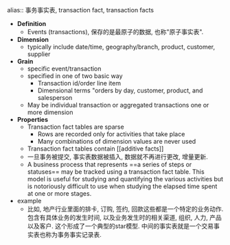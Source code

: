 alias:: 事务事实表, transaction fact, transaction facts

- **Definition**
	- Events (transactions), 保存的是最原子的数据, 也称"原子事实表".
- **Dimension**
	- typically include date/time, geography/branch, product, customer, supplier
- **Grain**
	- specific event/transaction
	- specified in one of two basic way
		- Transaction id/order line item
		- Dimensional terms "orders by day, customer, product, and salesperson
	- May be individual transaction or aggregated transactions one or more dimension
- **Properties**
	- Transaction fact tables are sparse
		- Rows are recorded only for activities that take place
		- Many combinations of dimension values are never used
	- Transaction fact tables contain [[additive facts]]
	- 一旦事务被提交, 事实表数据被插入, 数据就不再进行更改, 增量更新.
	- A business process that represents ==a series of steps or statuses== may be tracked using a transaction fact table. This model is useful for studying and quantifying the various activities but is notoriously difficult to use when studying the elapsed time spent at one or more stages.
- example
	- 比如, 地产行业里面的排卡, 订购, 签约, 回款这些都是一个特定的业务动作.
	  包含有具体业务的发生时间, 以及业务发生时的相关渠道, 组织, 人力, 产品以及客户.
	  这个形成了一个典型的star模型. 中间的事实表就是一个交易事实表也称为事务事实记录表.